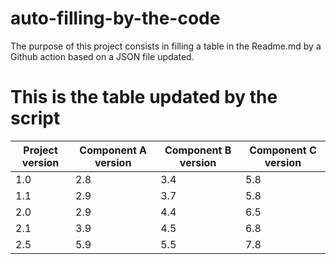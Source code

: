 


# auto-filling-by-the-code
The purpose of this project consists in filling a table in the Readme.md by a Github action based on a JSON file updated.


# This is the table updated by the script

Project version|Component A version|Component B version|Component C version|
|---|---|---|---|
|1.0|2.8|3.4|5.8|
|1.1|2.9|3.7|5.8|
|2.0|2.9|4.4|6.5|
|2.1|3.9|4.5|6.8|
|2.5|5.9|5.5|7.8|